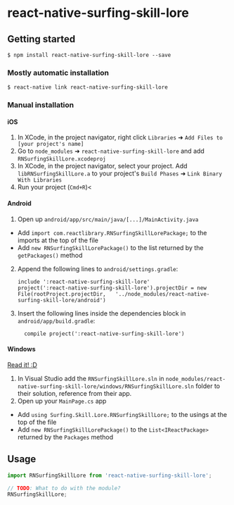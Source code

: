 
# react-native-surfing-skill-lore

## Getting started

`$ npm install react-native-surfing-skill-lore --save`

### Mostly automatic installation

`$ react-native link react-native-surfing-skill-lore`

### Manual installation


#### iOS

1. In XCode, in the project navigator, right click `Libraries` ➜ `Add Files to [your project's name]`
2. Go to `node_modules` ➜ `react-native-surfing-skill-lore` and add `RNSurfingSkillLore.xcodeproj`
3. In XCode, in the project navigator, select your project. Add `libRNSurfingSkillLore.a` to your project's `Build Phases` ➜ `Link Binary With Libraries`
4. Run your project (`Cmd+R`)<

#### Android

1. Open up `android/app/src/main/java/[...]/MainActivity.java`
  - Add `import com.reactlibrary.RNSurfingSkillLorePackage;` to the imports at the top of the file
  - Add `new RNSurfingSkillLorePackage()` to the list returned by the `getPackages()` method
2. Append the following lines to `android/settings.gradle`:
  	```
  	include ':react-native-surfing-skill-lore'
  	project(':react-native-surfing-skill-lore').projectDir = new File(rootProject.projectDir, 	'../node_modules/react-native-surfing-skill-lore/android')
  	```
3. Insert the following lines inside the dependencies block in `android/app/build.gradle`:
  	```
      compile project(':react-native-surfing-skill-lore')
  	```

#### Windows
[Read it! :D](https://github.com/ReactWindows/react-native)

1. In Visual Studio add the `RNSurfingSkillLore.sln` in `node_modules/react-native-surfing-skill-lore/windows/RNSurfingSkillLore.sln` folder to their solution, reference from their app.
2. Open up your `MainPage.cs` app
  - Add `using Surfing.Skill.Lore.RNSurfingSkillLore;` to the usings at the top of the file
  - Add `new RNSurfingSkillLorePackage()` to the `List<IReactPackage>` returned by the `Packages` method


## Usage
```javascript
import RNSurfingSkillLore from 'react-native-surfing-skill-lore';

// TODO: What to do with the module?
RNSurfingSkillLore;
```
  